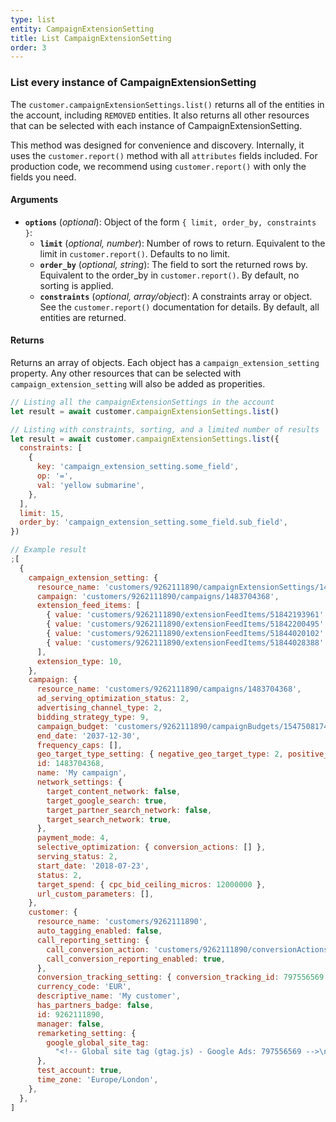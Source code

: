 ```yaml
---
type: list
entity: CampaignExtensionSetting
title: List CampaignExtensionSetting
order: 3
---
```


### List every instance of CampaignExtensionSetting

The `customer.campaignExtensionSettings.list()` returns all of the entities in the account, including `REMOVED` entities. It also returns all other resources that can be selected with each instance of CampaignExtensionSetting.

This method was designed for convenience and discovery. Internally, it uses the `customer.report()` method with all `attributes` fields included. For production code, we recommend using `customer.report()` with only the fields you need.

#### Arguments

- **`options`** (_optional_): Object of the form `{ limit, order_by, constraints }`:
  - **`limit`** (_optional, number_): Number of rows to return. Equivalent to the limit in `customer.report()`. Defaults to no limit.
  - **`order_by`** (_optional, string_): The field to sort the returned rows by. Equivalent to the order_by in `customer.report()`. By default, no sorting is applied.
  - **`constraints`** (_optional, array/object_): A constraints array or object. See the `customer.report()` documentation for details. By default, all entities are returned.

#### Returns

Returns an array of objects.
Each object has a `campaign_extension_setting` property. Any other resources that can be selected with `campaign_extension_setting` will also be added as properities.

```javascript
// Listing all the campaignExtensionSettings in the account
let result = await customer.campaignExtensionSettings.list()

// Listing with constraints, sorting, and a limited number of results
let result = await customer.campaignExtensionSettings.list({
  constraints: [
    {
      key: 'campaign_extension_setting.some_field',
      op: '=',
      val: 'yellow submarine',
    },
  ],
  limit: 15,
  order_by: 'campaign_extension_setting.some_field.sub_field',
})
```

```javascript
// Example result
;[
  {
    campaign_extension_setting: {
      resource_name: 'customers/9262111890/campaignExtensionSettings/1483704368~SITELINK',
      campaign: 'customers/9262111890/campaigns/1483704368',
      extension_feed_items: [
        { value: 'customers/9262111890/extensionFeedItems/51842193961' },
        { value: 'customers/9262111890/extensionFeedItems/51842200495' },
        { value: 'customers/9262111890/extensionFeedItems/51844020102' },
        { value: 'customers/9262111890/extensionFeedItems/51844028388' },
      ],
      extension_type: 10,
    },
    campaign: {
      resource_name: 'customers/9262111890/campaigns/1483704368',
      ad_serving_optimization_status: 2,
      advertising_channel_type: 2,
      bidding_strategy_type: 9,
      campaign_budget: 'customers/9262111890/campaignBudgets/1547508174',
      end_date: '2037-12-30',
      frequency_caps: [],
      geo_target_type_setting: { negative_geo_target_type: 2, positive_geo_target_type: 2 },
      id: 1483704368,
      name: 'My campaign',
      network_settings: {
        target_content_network: false,
        target_google_search: true,
        target_partner_search_network: false,
        target_search_network: true,
      },
      payment_mode: 4,
      selective_optimization: { conversion_actions: [] },
      serving_status: 2,
      start_date: '2018-07-23',
      status: 2,
      target_spend: { cpc_bid_ceiling_micros: 12000000 },
      url_custom_parameters: [],
    },
    customer: {
      resource_name: 'customers/9262111890',
      auto_tagging_enabled: false,
      call_reporting_setting: {
        call_conversion_action: 'customers/9262111890/conversionActions/179',
        call_conversion_reporting_enabled: true,
      },
      conversion_tracking_setting: { conversion_tracking_id: 797556569 },
      currency_code: 'EUR',
      descriptive_name: 'My customer',
      has_partners_badge: false,
      id: 9262111890,
      manager: false,
      remarketing_setting: {
        google_global_site_tag:
          "<!-- Global site tag (gtag.js) - Google Ads: 797556569 -->\n<script async src=\"https://www.googletagmanager.com/gtag/js?id=AW-797556569\"></script>\n<script>\n  window.dataLayer = window.dataLayer || [];\n  function gtag(){dataLayer.push(arguments);}\n  gtag('js', new Date());\n\n  gtag('config', 'AW-797556569');\n</script>\n",
      },
      test_account: true,
      time_zone: 'Europe/London',
    },
  },
]
```
